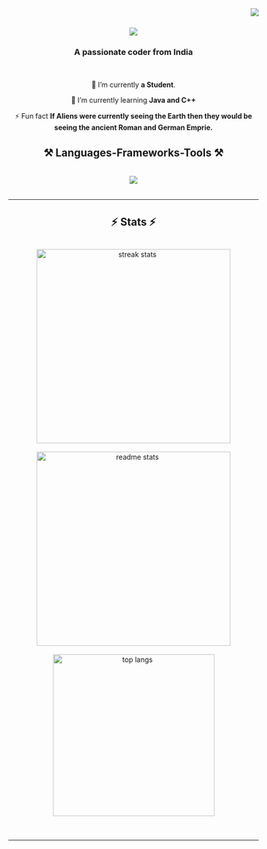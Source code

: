 <img align="right" src="https://visitor-badge.laobi.icu/badge?page_id=TanujPurva.TanujPurva" />

<h1 align="center">
    <img src="https://readme-typing-svg.herokuapp.com/?font=Righteous&size=35&center=true&vCenter=true&width=500&height=70&duration=4000&lines=Hi+There!+👋;Nice+to+see+you😊;" />
</h1>

<h3 align="center">A passionate coder from India </h3>

<br/>

<div align="center">
 
 🔭 I’m currently **a Student**.
 
 🌱 I’m currently learning **Java and C++**

⚡ Fun fact **If Aliens were currently seeing the Earth then they would be seeing the ancient Roman and German Emprie.**

 </div>
 
<h2 align="center">⚒️ Languages-Frameworks-Tools ⚒️</h2>
<br/>

<div align="center">
    <img src="https://skillicons.dev/icons?i=html,vscode,github,git,c,java" />
</div>
<br/>
</div>

<hr/>


<h2 align="center">⚡ Stats ⚡</h2>
<br>
<div align=center>
  <img width=390 src="https://github-readme-streak-stats-salesp07.vercel.app/?user=TanujPurva&count_private=true&theme=react&border_radius=10" alt="streak stats"/>
    <br><br>
  <img width=390 src="https://github-readme-stats-salesp07.vercel.app/api?username=TanujPurva&count_private=true&show_icons=true&theme=react&rank_icon=github&border_radius=10" alt="readme stats" />
  <br><br>
  <img width=325 align="center" src="https://github-readme-stats-salesp07.vercel.app/api/top-langs/?username=TanujPurva&hide=HTML&langs_count=8&layout=compact&theme=react&border_radius=10&size_weight=0.5&count_weight=0.5&exclude_repo=github-readme-stats" alt="top langs" />
</div>
<br/><br/>



<hr/>

<br/>

<br/>

